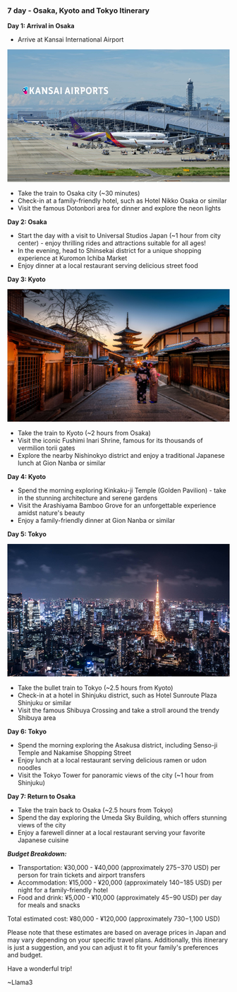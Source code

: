 ### 7 day - Osaka, Kyoto and Tokyo Itinerary

**Day 1: Arrival in Osaka**

* Arrive at Kansai International Airport

<div style="text-align: center;">
<img src="images/kix.jpg" width="550" height="300">
</div>


* Take the train to Osaka city (~30 minutes)
* Check-in at a family-friendly hotel, such as Hotel Nikko Osaka or similar
* Visit the famous Dotonbori area for dinner and explore the neon lights

**Day 2: Osaka**

* Start the day with a visit to Universal Studios Japan (~1 hour from city center) - enjoy thrilling rides and attractions suitable for all ages!
* In the evening, head to Shinsekai district for a unique shopping experience at Kuromon Ichiba Market
* Enjoy dinner at a local restaurant serving delicious street food

**Day 3: Kyoto**

<div style="text-align: center;">
<img src="images/kyoto.jpg" width="550" height="300">
</div>

* Take the train to Kyoto (~2 hours from Osaka)
* Visit the iconic Fushimi Inari Shrine, famous for its thousands of vermilion torii gates
* Explore the nearby Nishinokyo district and enjoy a traditional Japanese lunch at Gion Nanba or similar

**Day 4: Kyoto**

* Spend the morning exploring Kinkaku-ji Temple (Golden Pavilion) - take in the stunning architecture and serene gardens
* Visit the Arashiyama Bamboo Grove for an unforgettable experience amidst nature's beauty
* Enjoy a family-friendly dinner at Gion Nanba or similar

**Day 5: Tokyo**

<div style="text-align: center;">
<img src="images/tokyo.jpg" width="550" height="300">
</div>

* Take the bullet train to Tokyo (~2.5 hours from Kyoto)
* Check-in at a hotel in Shinjuku district, such as Hotel Sunroute Plaza Shinjuku or similar
* Visit the famous Shibuya Crossing and take a stroll around the trendy Shibuya area

**Day 6: Tokyo**

* Spend the morning exploring the Asakusa district, including Senso-ji Temple and Nakamise Shopping Street
* Enjoy lunch at a local restaurant serving delicious ramen or udon noodles
* Visit the Tokyo Tower for panoramic views of the city (~1 hour from Shinjuku)

**Day 7: Return to Osaka**

* Take the train back to Osaka (~2.5 hours from Tokyo)
* Spend the day exploring the Umeda Sky Building, which offers stunning views of the city
* Enjoy a farewell dinner at a local restaurant serving your favorite Japanese cuisine

***Budget Breakdown:***

* Transportation: ¥30,000 - ¥40,000 (approximately $275-$370 USD) per person for train tickets and airport transfers
* Accommodation: ¥15,000 - ¥20,000 (approximately $140-$185 USD) per night for a family-friendly hotel
* Food and drink: ¥5,000 - ¥10,000 (approximately $45-$90 USD) per day for meals and snacks

Total estimated cost: ¥80,000 - ¥120,000 (approximately $730-$1,100 USD)

Please note that these estimates are based on average prices in Japan and may vary depending on your specific travel plans. Additionally, this itinerary is just a suggestion, and you can adjust it to fit your family's preferences and budget.

Have a wonderful trip! 󠁧󠁢󠁳󠁣󠁴󠁿

~Llama3
